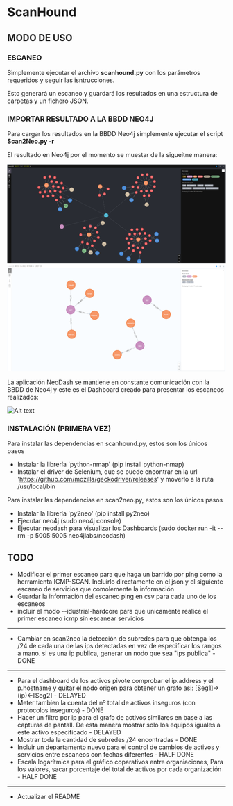 # ScanHound

## MODO DE USO

### ESCANEO

Simplemente ejecutar el archivo **scanhound.py** con los parámetros requeridos y seguir las isntrucciones.

Esto generará un escaneo y guardará los resultados en una estructura de carpetas y un fichero JSON.

### IMPORTAR RESULTADO A LA BBDD NEO4J

Para cargar los resultados en la BBDD Neo4j simplemente ejecutar el script **Scan2Neo.py -r <ip Neo4j>**

El resultado en Neo4j por el momento se muestar de la sigueitne manera:

![Alt text](https://github.com/jor6PS/ScanHound/blob/main/images/grafo_scanhound_4.png?raw=true "Estado actual")
![Alt text](https://github.com/jor6PS/ScanHound/blob/main/images/Captura%20de%20pantalla%202023-06-12%20140444.png?raw=true "Estado actual 2")

La aplicación NeoDash se mantiene en constante comunicación con la BBDD de Neo4j y este es el Dashboard creado para presentar los escaneos realizados:

![Alt text](https://github.com/jor6PS/ScanHound/blob/main/images/NeoDash%20-%20Neo4j%20Dashboard%20Builder%20%E2%80%94%20Mozilla%20Firefox%202023-06-12%2013-56-03.gif "Dashboard")

### INSTALACIÓN (PRIMERA VEZ)

Para instalar las dependencias en scanhound.py, estos son los únicos pasos 
- Instalar la librería 'python-nmap' (pip install python-nmap)
- Instalar el driver de Selenium, que se puede encontrar en la url 'https://github.com/mozilla/geckodriver/releases' y moverlo a la ruta /usr/local/bin

Para instalar las dependencias en scan2neo.py, estos son los únicos pasos
- Instalar la librería 'py2neo' (pip install py2neo)
- Ejecutar neo4j (sudo neo4j console)
- Ejecutar neodash para visualizar los Dashboards (sudo docker run -it --rm -p 5005:5005 neo4jlabs/neodash)

## TODO

- Modificar el primer escaneo para que haga un barrido por ping como la herramienta ICMP-SCAN. Incluirlo directamente en el json y el siguiente escaneo de servicios que comolemente la información
- Guardar la información del escaneo ping en csv para cada uno de los escaneos
- incluir el modo --idustrial-hardcore para que unicamente realice el primer escaneo icmp sin escanear servicios
---------
- Cambiar en scan2neo la detección de subredes para que obtenga los /24 de cada una de las ips detectadas en vez de especificar los rangos a mano. si es una ip publica, generar un nodo que sea "ips publica" - DONE
---------
- Para el dashboard de los activos pivote comprobar el ip.address y el p.hostname y quitar el nodo origen para obtener un grafo asi:  [Seg1]->(ip)<-[Seg2] - DELAYED
- Meter tambien la cuenta del nº total de activos inseguros (con protocolos inseguros) - DONE
- Hacer un filtro por ip para el grafo de activos similares en base a las capturas de pantall. De esta manera mostrar solo los equipos iguales a este activo especificado - DELAYED
- Mostrar toda la cantidad de subredes /24 encontradas - DONE
- Incluir un departamento nuevo para el control de cambios de activos y servicios entre escaneos con fechas diferentes - HALF DONE
- Escala logarítmica para el gráfico coparativos entre organiaciones, Para los valores, sacar porcentaje del total de activos por cada organización - HALF DONE
---------
- Actualizar el README

